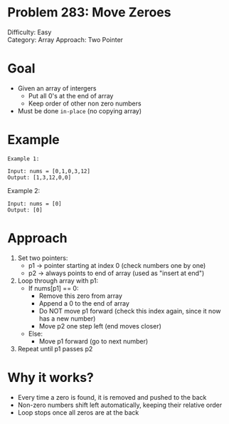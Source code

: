 # Problem 283: Move Zeroes
Difficulty: Easy  
Category: Array
Approach: Two Pointer

# Goal
- Given an array of intergers
    - Put all 0's at the end of array
    - Keep order of other non zero numbers
- Must be done `in-place` (no copying array)

# Example
    Example 1:

    Input: nums = [0,1,0,3,12]
    Output: [1,3,12,0,0]

Example 2:

    Input: nums = [0]
    Output: [0]

# Approach
1. Set two pointers:
    - p1 → pointer starting at index 0 (check numbers one by one)
    - p2 → always points to end of array (used as "insert at end")
2. Loop through array with p1:
    - If nums[p1] == 0:
        - Remove this zero from array
        - Append a 0 to the end of array
        - Do NOT move p1 forward (check this index again, since it now has a new number)
        - Move p2 one step left (end moves closer)
    - Else:
        - Move p1 forward (go to next number)
3. Repeat until p1 passes p2 

# Why it works?
- Every time a zero is found, it is removed and pushed to the back
- Non-zero numbers shift left automatically, keeping their relative order
- Loop stops once all zeros are at the back
